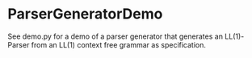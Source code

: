 # ParserGeneratorDemo
See demo.py for a demo of a parser generator that generates an LL(1)-Parser from an LL(1) context free grammar as specification.
